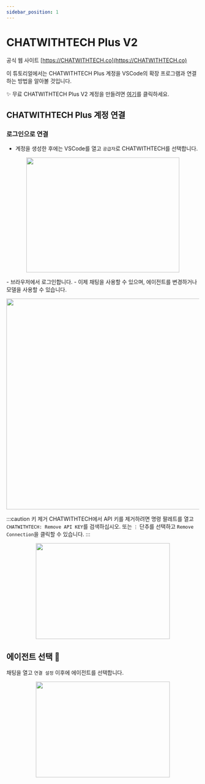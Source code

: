```yaml
---
sidebar_position: 1
---
```


# CHATWITHTECH Plus V2

공식 웹 사이트 [https://CHATWITHTECH.co](https://CHATWITHTECH.co)

이 튜토리얼에서는 CHATWITHTECH Plus 계정을 VSCode의 확장 프로그램과 연결하는 방법을 알아볼 것입니다.

✨ 무료 CHATWITHTECH Plus V2 계정을 만들려면 [여기](https://app.CHATWITHTECH.co/en)를 클릭하세요.

## CHATWITHTECH Plus 계정 연결

### 로그인으로 연결

- 계정을 생성한 후에는 VSCode를 열고 `공급자`로 CHATWITHTECH를 선택합니다.

<p align="center">
      <img width="400" height="300" src="https://github.com/davila7/code-gpt-docs/assets/37567214/ad889330-514c-4261-9aef-7a5e453e7169" />
</p>
- 브라우저에서 로그인합니다.
- 이제 채팅을 사용할 수 있으며, 에이전트를 변경하거나 모델을 사용할 수 있습니다.

<p align="center">
      <img width="650" height="550" src="https://github.com/davila7/code-gpt-docs/assets/37567214/6ee66517-f87f-4180-8fa4-d2384bbede25
" />
</p>

:::caution 키 제거
CHATWITHTECH에서 API 키를 제거하려면 명령 팔레트를 열고 `CHATWITHTECH: Remove API KEY`를 검색하십시오. 또는 `⋮` 단추를 선택하고 `Remove Connection`을 클릭할 수 있습니다.
:::

<p align="center">
      <img width="350" height="250" src="https://github.com/davila7/code-gpt-docs/assets/37567214/7a786f2e-f65d-4862-a1f7-61b705ff1cd5" />
</p>

## 에이전트 선택 🤖
채팅을 열고 `연결 설정` 이후에 에이전트를 선택합니다.

<p align="center">
      <img width="350" height="250" src="https://github.com/davila7/code-gpt-docs/assets/37567214/774ca6a0-4e00-4e3f-b001-51c834dc5ecf" />
</p>
